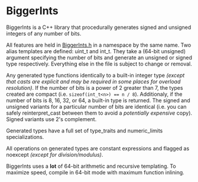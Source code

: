 # BiggerInts

BiggerInts is a C++ library that procedurally generates signed and unsigned integers of any number of bits.

All features are held in [BiggerInts.h](BiggerInts.h) in a namespace by the same name. Two alias templates are defined: uint_t and int_t. They take a (64-bit unsigned) argument specifying the number of bits and generate an unsigned or signed type respectively. Everything else in the file is subject to change or removal.

Any generated type functions identically to a built-in integer type *(except that casts are explicit and may be required in some places for overload resolution)*. If the number of bits is a power of 2 greater than 7, the types created are compact (i.e. `sizeof(int_t<n>) == n / 8`). Additionaly, if the number of bits is 8, 16, 32, or 64, a built-in type is returned. The signed and unsigned variants for a particular number of bits are identical (i.e. you can safely reinterpret_cast between them to avoid a *potentially expensive* copy). Signed variants use 2's complement.

Generated types have a full set of type_traits and numeric_limits specializations.

All operations on generated types are constant expressions and flagged as noexcept *(except for division/modulus)*.

BiggerInts uses a **lot** of 64-bit arithmetic and recursive templating. To maximize speed, compile in 64-bit mode with maximum function inlining.
